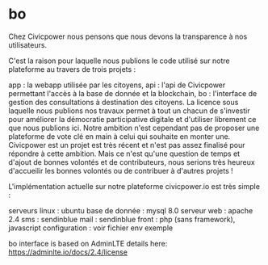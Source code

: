 # bo

Chez Civicpower nous pensons que nous devons la transparence à nos utilisateurs.

C'est la raison pour laquelle nous publions le code utilisé sur notre plateforme au travers de trois projets :

app : la webapp utilisée par les citoyens,
api : l'api de Civicpower permettant l'accès à la base de donnée et la blockchain,
bo : l'interface de gestion des consultations à destination des citoyens.
La licence sous laquelle nous publions nos travaux permet à tout un chacun de s'investir pour améliorer la démocratie participative digitale et d'utiliser librement ce que nous publions ici. Notre ambition n'est cependant pas de proposer une plateforme de vote clé en main à celui qui souhaite en monter une. Civicpower est un projet est très récent et n'est pas assez finalisé pour répondre à cette ambition. Mais ce n'est qu'une question de temps et d'ajout de bonnes volontés et de contributeurs, nous serions très heureux d'accueilir les bonnes volontés ou de contribuer à d'autres projets !

L'implémentation actuelle sur notre plateforme civicpower.io est très simple :

serveurs linux : ubuntu
base de donnée : mysql 8.0
serveur web : apache 2.4
sms : sendinblue
mail : sendinblue
front : php (sans framework), javascript
configuration : voir fichier env exemple

bo interface is based on AdminLTE details here:
https://adminlte.io/docs/2.4/license
